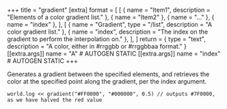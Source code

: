 +++
title = "gradient"
[extra]
format = [
  [
    { name = "Item1", description = "Elements of a color gradient list." },
    { name = "Item2" },
    { name = "..." },
    { name = "index" },
  ],
  [
    { name = "Gradient", type = "/list", description = "A color gradient list." },
    { name = "index", description = "The index on the gradient to perform the interpolation on." },
  ],
]
return = { type = "text", description = "A color, either in #rrggbb or #rrggbbaa format." }
[[extra.args]]
name = "A" # AUTOGEN STATIC
[[extra.args]]
name = "index" # AUTOGEN STATIC
+++

Generates a gradient between the specified elements, and retrieves the color at the specified point along the gradient, per the index argument.

```dm
world.log << gradient("#FF0000", "#000000", 0.5) // outputs #7F0000, as we have halved the red value
```

